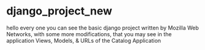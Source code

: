 # django_project_new
hello every one you can see the basic django project written by Mozilla Web Networks, with some more modifications, that you may see in the application Views, Models, & URLs of the Catalog Application
